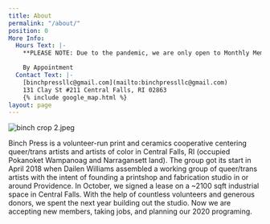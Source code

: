 ```yaml
---
title: About
permalink: "/about/"
position: 0
More Info:
  Hours Text: |-
    **PLEASE NOTE: Due to the pandemic, we are only open to Monthly Members. Monthly members are encouraged to schedule time via scheduler link.**

    By Appointment
  Contact Text: |-
    [binchpressllc@gmail.com](mailto:binchpressllc@gmail.com)
    131 Clay St #211 Central Falls, RI 02863
    {% include google_map.html %}
layout: page
---
```


![binch crop 2.jpeg](/uploads/binch%20crop%202.jpeg)

Binch Press is a volunteer-run print and ceramics cooperative centering queer/trans artists and artists of color in Central Falls, RI (occupied Pokanoket Wampanoag and Narragansett land). The group got its start in April 2018 when Dailen Williams assembled a working group of queer/trans artists with the intent of founding a printshop and fabrication studio in or around Providence. In October, we signed a lease on a \~2100 sqft industrial space in Central Falls. With the help of countless volunteers and generous donors, we spent the next year building out the studio. Now we are accepting new members, taking jobs, and planning our 2020 programing.